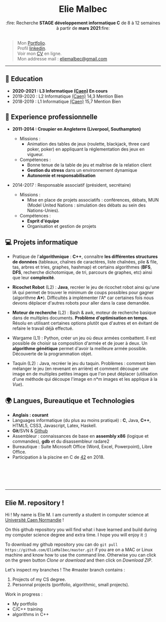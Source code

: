 <h1 align="center">Elie Malbec</h1>

<div align="center">:fire: Recherche <b>STAGE développement informatique C</b> de 8 à 12 semaines à partir de <b>mars 2021</b>:fire:</div>
<br/>

> Mon [Portfolio](https://eliemalbec.github.io/master/projets_Personnels/sites_Web/portofolio/portfolio.html).  
> Profil [linkedin](https://www.linkedin.com/in/elie-malbec-dev).  
> Voir mon [CV](https://eliemalbec.github.io/master/projets_Personnels/sites_Web/portofolio/cv.html) en ligne.  
> Mon addresse mail : eliemalbec@gmail.com
***

## :100: Education
* **2020-2021 : L3 Informatique [(Caen)](https://uniform.unicaen.fr/catalogue/formation/licences/5744-licence-informatique) En cours**
* 2019-2020 : L2 Informatique [(Caen)](https://uniform.unicaen.fr/catalogue/formation/licences/5744-licence-informatique) 14,3 Mention Bien
* 2018-2019 : L1 Informatique [(Caen)](https://uniform.unicaen.fr/catalogue/formation/licences/5744-licence-informatique) 15,7 Mention Bien

## :office: Experience professionnelle
* **2011-2014 : Croupier en Angleterre (Liverpool, Southampton)**
    * Missions : 
        * Animation des tables de jeux (roulette, blackjack, three card poker, poker) en appliquant la réglementation des jeux en vigueur.
    * Compétences : 
        * Bonne tenue de la table de jeu et maîtrise de la relation client
        * **Gestion du stress** dans un environnement dynamique
        * **Autonomie et responsabilisation**

* 2014-2017 : Responsable associatif (président, secrétaire)
    * Missions :
        * Mise en place de projets associatifs : conférences, débats, MUN (Model United Nations : simulation des débats au sein des Nations-Unies).
    * Compétences :
        * **Esprit d'équipe**
        * Organisation et gestion de projets

## :computer: Projets informatique
* Pratique de l'**algorithmique** : **C++**, connaître **les différentes structures de données** (tableaux, chaînes de caractères, liste chaînées, pile & file, tas, arbres et tries, graphes, hashmap) et certains algorithmes (**BFS**, **DFS**, recherche dichotomique, de tri, parcours de graphes, etc)  ainsi que leur **complexité**.

* **Ricochet Robot** (L2) : **Java**, recréer le jeu de ricochet robot ainsi qu'une IA qui permet de trouver le minimum de coups possibles pour gagner (algorithme **A\***). Difficultés à implémenter l'A* car certaines fois nous devons déplacer d'autres robots pour aller dans la case demandée.

* **Moteur de recherche** (L2) : Bash & awk, moteur de recherche basique dans de multiples documents. **Problème d'optimisation en temps**. Résolu en utilisant certaines options plutôt que d'autres et en évitant de refaire le travail déjà effectué.

* Wargame (L1) : Python, créer un jeu où deux armées combattent. Il est possible de choisir sa composition d'armée et de jouer à deux. Un **algorithme génétique** permet d'avoir la meilleure armée possible. Découverte de la programmation objet.

* Taquin (L2) : Java, recréer le jeu du taquin. Problèmes : comment bien mélanger le jeu (en revenant en arrière) et comment découper une image en de multiples petites images que l'on peut déplacer (utilisation d'une méthode qui découpe l'image en n*m images et les applique à la *Vue*).

## :earth_africa: Langues, Bureautique et Technologies
* **Anglais : courant**
* Languages informatique (du plus au moins pratiqué) : **C**, Java, **C++**, HTML5, CSS3, Javascript, Latex, Haskell. 
* **Git**/SVN & [Github](https://eliemalbec.github.io/master/projets_Personnels/sites_Web/portofolio/portfolio.html)
* Assembleur : connaissances de base en **assembly x86** (logique et commandes), **gdb** et du disassembleur radare2 
* Bureautique : Suite Microsoft Office (Word, Excel, Powerpoint), Libre Office.
* Participation à la piscine en C de [42](https://www.42.fr/) en 2018.

<br/>
<br/>
<br/>
<br/>
<hr>

## Elie M. repository !

Hi !  My name is Elie M. I am currently a student in computer science  at [Université Caen Normandie](https://uniform.unicaen.fr/catalogue/formation/licences/) !

On this github repository you will find what i have learned and build during my computer science degree and extra time. I hope you will enjoy it :)

To download my github repository you can do `git pull https://github.com/ElieMalbec/master.git` if you are on a MAC or Linux machine and know how to use the command line.
Otherwise you can click on the green button *Clone or download* and then click on *Download ZIP*.

Let's inspect my branches !
The #master branch contains :
1. Projects of my CS degree.
2. Personnal projects (portfolio, algorithmic, small projects).

Work in progress :
* My portfolio
* C/C++ training
* algorithms in C++
